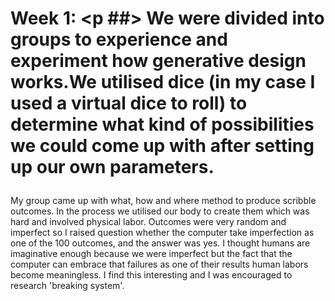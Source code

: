 # Week 1: <p ##> We were divided into groups to experience and experiment how generative design works.We utilised dice (in my case I used a virtual dice to roll) to determine what kind of possibilities we could come up with after setting up our own parameters. </p>
My group came up with what, how and where method to produce scribble outcomes. In the process we utilised our body to create them which was hard and involved physical labor. Outcomes were very random and imperfect so I raised question whether the computer take imperfection as one of the 100 outcomes, and the answer was yes. I thought humans are imaginative enough because we were imperfect but the fact that the computer can embrace that failures as one of their results human labors become meaningless. I find this interesting and I was encouraged to research 'breaking system'.
